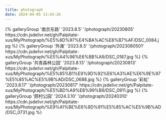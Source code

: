 ```yaml
---
title: photograph
date: 2024-04-05 13:43:26
---
```

<div class="gallery-group-main">
{% galleryGroup '南京东路' '2023.8.5' '/photograph/20230805' https://cdn.jsdelivr.net/gh/Palpitate-xus/MyPhotograph/%E5%8D%97%E4%BA%AC%E8%B7%AF/DSC_0084.jpg %}
{% galleryGroup '外滩' '2023.8.5' '/photograph/2023080501' https://cdn.jsdelivr.net/gh/Palpitate-xus/MyPhotograph/%E5%A4%96%E6%BB%A9/DSC_0187.jpg %}
{% galleryGroup '共青森林公园' '2023.8.13' '/photograph/20230813' https://cdn.jsdelivr.net/gh/Palpitate-xus/MyPhotograph/%E5%85%B1%E9%9D%92%E6%A3%AE%E6%9E%97%E5%85%AC%E5%9B%AD/DSC_0688.jpg %}
{% galleryGroup '彩虹' '2023.8.17' '/photograph/20230817' https://cdn.jsdelivr.net/gh/Palpitate-xus/MyPhotograph/%E5%BD%A9%E8%99%B9/DSC_0911.jpg %}
{% galleryGroup '顾村公园' '2024.3.10' '/photograph/20240310' https://cdn.jsdelivr.net/gh/Palpitate-xus/MyPhotograph/%E9%A1%BE%E6%9D%91%E5%85%AC%E5%9B%AD/DSC_0731.jpg %}
</div>
